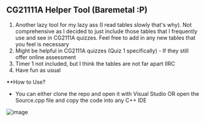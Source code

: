 ## CG21111A Helper Tool (Baremetal :P)

1. Another lazy tool for my lazy ass (I read tables slowly that's why). Not comprehensive as I decided to just include those tables that I frequently use and see in CG2111A quizzes. Feel free to add in any new tables that you feel is necessary
2. Might be helpful in CG2111A quizzes (Quiz 1 specifically) - If they still offer online assessment
3. Timer 1 not included, but I think the tables are not far apart IIRC
4. Have fun as usual

**How to Use?
- You can either clone the repo and open it with Visual Studio OR open the Source.cpp file and copy the code into any C++ IDE


![image](https://user-images.githubusercontent.com/7589432/166114774-b43624f5-29d4-42b2-8227-31e2af8bbd2d.png)
